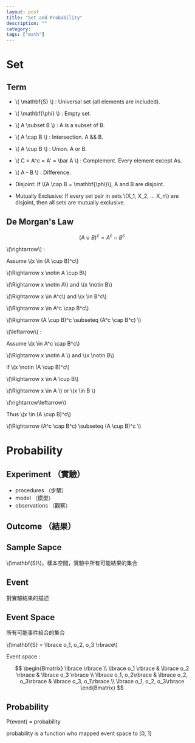 ```yaml
---
layout: post
title: "Set and Probability"
description: ""
category:
tags: ["math"]
---
```


# Set

## Term

* \\( \mathbf{S} \\) : Universal set (all elements are included).
* \\( \mathbf{\phi} \\) : Empty set.
* \\( A \subset B \\) : A is a subset of B.
* \\( A \cap B \\) : Intersection. A && B.
* \\( A \cup B \\) : Union. A or B.
* \\( C = A^c = A' = \bar A \\) : Complement. Every element except As.
* \\( A - B \\) : Difference.

* Disjoint: If \\(A \cap B = \mathbf{\phi}\\), A and B are disjoint.
* Mutually Exclusive: If every set pair in sets \\(X_1, X_2, ... X_n\\) are disjoint, then all sets are mutually exclusive.

## De Morgan's Law

$$ (A \cup B)^c = A^c \cap B^c $$

\\(\rightarrow\\) :

Assume \\(x \in (A \cup B)^c\\)

\\(\Rightarrow x \notin A \cup B\\)

\\(\Rightarrow x \notin A\\) and \\(x \notin B\\)

\\(\Rightarrow x \in A^c\\) and \\(x \in B^c\\)

\\(\Rightarrow x \in A^c \cap B^c\\)

\\(\Rightarrow (A \cup B)^c \subseteq (A^c \cap B^c) \\)


\\(\leftarrow\\) :

Assume \\(x \in A^c \cap B^c\\)

\\(\Rightarrow x \notin A \\) and \\(x \notin B\\)

if \\(x \notin (A \cup B)^c\\)

\\(\Rightarrow x \in A \cup B\\)

\\(\Rightarrow x \in A \\) or \\(x \in B \\)

\\(\rightarrow\leftarrow\\)

Thus \\(x \in (A \cup B)^c\\)

\\(\Rightarrow (A^c \cap B^c) \subseteq (A \cup B)^c \\)

# Probability

## Experiment （實驗）

* procedures （步驟）
* model （模型）
* observations （觀察）

## Outcome （結果）

## Sample Sapce

\\(\mathbf{S}\\)，樣本空間，實驗中所有可能結果的集合

## Event

對實驗結果的描述

## Event Space

所有可能事件組合的集合

\\(\mathbf{S} = \lbrace o_1, o_2, o_3 \rbrace\\)

Event space :

$$
  \begin{Bmatrix}
    \lbrace \rbrace \\
    \lbrace o_1 \rbrace & \lbrace o_2 \rbrace & \lbrace o_3 \rbrace \\
    \lbrace o_1, o_2\rbrace & \lbrace o_2, o_3\rbrace & \lbrace o_3, o_1\rbrace \\
    \lbrace o_1, o_2, o_3\rbrace
  \end{Bmatrix}
$$

## Probability

P(event) = probability

probability is a function who mapped event space to [0, 1]
